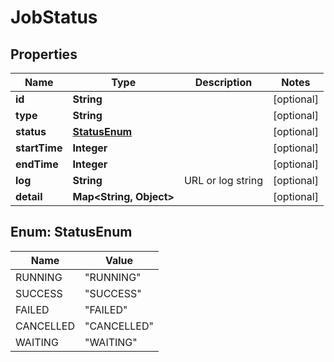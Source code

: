 

# JobStatus


## Properties

| Name | Type | Description | Notes |
|------------ | ------------- | ------------- | -------------|
|**id** | **String** |  |  [optional] |
|**type** | **String** |  |  [optional] |
|**status** | [**StatusEnum**](#StatusEnum) |  |  [optional] |
|**startTime** | **Integer** |  |  [optional] |
|**endTime** | **Integer** |  |  [optional] |
|**log** | **String** | URL or log string |  [optional] |
|**detail** | **Map&lt;String, Object&gt;** |  |  [optional] |



## Enum: StatusEnum

| Name | Value |
|---- | -----|
| RUNNING | &quot;RUNNING&quot; |
| SUCCESS | &quot;SUCCESS&quot; |
| FAILED | &quot;FAILED&quot; |
| CANCELLED | &quot;CANCELLED&quot; |
| WAITING | &quot;WAITING&quot; |



